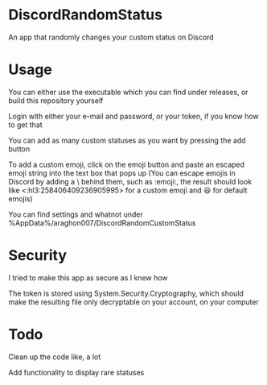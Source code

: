 # DiscordRandomStatus
An app that randomly changes your custom status on Discord
# Usage
You can either use the executable which you can find under releases, or build this repository yourself  

Login with either your e-mail and password, or your token, if you know how to get that  

You can add as many custom statuses as you want by pressing the add button  

To add a custom emoji, click on the emoji button and paste an escaped emoji string into the text box that pops up (You can escape emojis in Discord by adding a \ behind them, such as \:emoji:, the result should look like <:hl3:258406409236905995> for a custom emoji and 😃 for default emojis)  

You can find settings and whatnot under %AppData%/araghon007/DiscordRandomCustomStatus
# Security
I tried to make this app as secure as I knew how  

The token is stored using System.Security.Cryptography, which should make the resulting file only decryptable on your account, on your computer  
# Todo
Clean up the code like, a lot  

Add functionality to display rare statuses  
